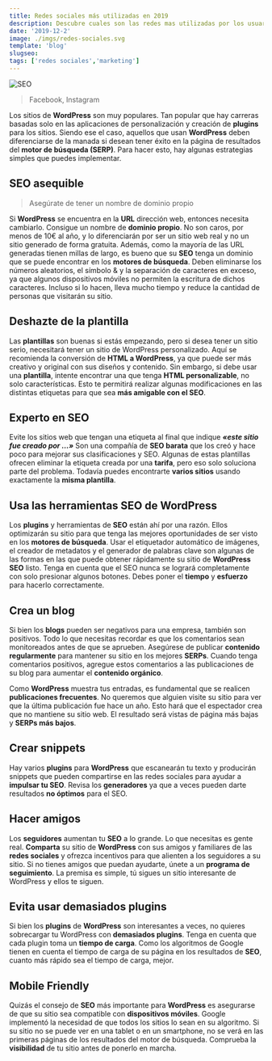 ```yaml
---
title: Redes sociales más utilizadas en 2019
description: Descubre cuales son las redes mas utilizadas por los usuarios en este 2019. Rivalidad entre Facebook, Instagram, Twitter, etc.
date: '2019-12-2'
image: ./imgs/redes-sociales.svg
template: 'blog'
slugseo:
tags: ['redes sociales','marketing']
---
```

![SEO](/imgs/redes-sociales.png#postimage)

>Facebook, Instagram

Los sitios de **WordPress** son muy populares. Tan popular que hay carreras basadas solo en las aplicaciones de personalización y creación de **plugins** para los sitios. Siendo ese el caso, aquellos que usan **WordPress** deben diferenciarse de la manada si desean tener éxito en la página de resultados del **motor de búsqueda (SERP)**. Para hacer esto, hay algunas estrategias simples que puedes implementar.

## SEO asequible

>Asegúrate de tener un nombre de dominio propio

Si **WordPress** se encuentra en la **URL** dirección web, entonces necesita cambiarlo. Consigue un nombre de **dominio propio**. No son caros, por menos de 10€ al año, y lo diferenciarán por ser un sitio web real y no un sitio generado de forma gratuita. Además, como la mayoría de las URL generadas tienen millas de largo, es bueno que su **SEO** tenga un dominio que se puede encontrar en los **motores de búsqueda**. Deben eliminarse los números aleatorios, el símbolo & y la separación de caracteres en exceso, ya que algunos dispositivos móviles no permiten la escritura de dichos caracteres. Incluso si lo hacen, lleva mucho tiempo y reduce la cantidad de personas que visitarán su sitio.

## Deshazte de la plantilla

Las **plantillas** son buenas si estás empezando, pero si desea tener un sitio serio, necesitará tener un sitio de WordPress personalizado. Aquí se recomienda la conversión de **HTML a WordPress**, ya que puede ser más creativo y original con sus diseños y contenido. Sin embargo, si debe usar una **plantilla**, intente encontrar una que tenga **HTML personalizable**, no solo características. Esto te permitirá realizar algunas modificaciones en las distintas etiquetas para que sea **más amigable con el SEO**.

## Experto en SEO

Evite los sitios web que tengan una etiqueta al final que indique ***«este sitio fue creado por …»*** Son una compañía de **SEO barata** que los creó y hace poco para mejorar sus clasificaciones y SEO. Algunas de estas plantillas ofrecen eliminar la etiqueta creada por una **tarifa**, pero eso solo soluciona parte del problema. Todavía puedes encontrarte **varios sitios** usando exactamente la **misma plantilla**.

## Usa las herramientas SEO de WordPress

Los **plugins** y herramientas de **SEO** están ahí por una razón. Ellos optimizarán su sitio para que tenga las mejores oportunidades de ser visto en los **motores de búsqueda**. Usar el etiquetador automático de imágenes, el creador de metadatos y el generador de palabras clave son algunas de las formas en las que puede obtener rápidamente su sitio de **WordPress SEO** listo. Tenga en cuenta que el SEO nunca se logrará completamente con solo presionar algunos botones. Debes poner el **tiempo** y **esfuerzo** para hacerlo correctamente.

## Crea un blog

Si bien los **blogs** pueden ser negativos para una empresa, también son positivos. Todo lo que necesitas recordar es que los comentarios sean monitoreados antes de que se aprueben. Asegúrese de publicar **contenido** **regularmente** para mantener su sitio en los mejores **SERPs**. Cuando tenga comentarios positivos, agregue estos comentarios a las publicaciones de su blog para aumentar el **contenido orgánico**.

Como **WordPress** muestra tus entradas, es fundamental que se realicen **publicaciones frecuentes**. No queremos que alguien visite su sitio para ver que la última publicación fue hace un año. Esto hará que el espectador crea que no mantiene su sitio web. El resultado será vistas de página más bajas y **SERPs más bajos**.

## Crear snippets

Hay varios **plugins** para **WordPress** que escanearán tu texto y producirán snippets que pueden compartirse en las redes sociales para ayudar a **impulsar tu SEO**. Revisa los **generadores** ya que a veces pueden darte resultados **no óptimos** para el SEO.

## Hacer amigos

Los **seguidores** aumentan tu **SEO** a lo grande. Lo que necesitas es gente real. **Comparta** su sitio de **WordPress** con sus amigos y familiares de las **redes sociales** y ofrezca incentivos para que alienten a los seguidores a su sitio. Si no tienes amigos que puedan ayudarte, únete a un **programa de seguimiento**. La premisa es simple, tú sigues un sitio interesante de WordPress y ellos te siguen.

## Evita usar demasiados plugins

Si bien los **plugins** de **WordPress** son interesantes a veces, no quieres sobrecargar tu WordPress con **demasiados plugins**. Tenga en cuenta que cada plugin toma un **tiempo de carga**. Como los algoritmos de Google tienen en cuenta el tiempo de carga de su página en los resultados de **SEO**, cuanto más rápido sea el tiempo de carga, mejor.

## Mobile Friendly

Quizás el consejo de **SEO** más importante para **WordPress** es asegurarse de que su sitio sea compatible con **dispositivos móviles**. Google implementó la necesidad de que todos los sitios lo sean en su algoritmo. Si su sitio no se puede ver en una tablet o en un smartphone, no se verá en las primeras páginas de los resultados del motor de búsqueda. Comprueba la **visibilidad** de tu sitio antes de ponerlo en marcha.
<!--stackedit_data:
eyJoaXN0b3J5IjpbLTE0ODk1Mzc1ODldfQ==
-->